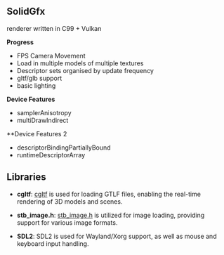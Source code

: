 ## SolidGfx

renderer written in C99 + Vulkan

**Progress**
 - FPS Camera Movement
 - Load in multiple models of multiple textures
 - Descriptor sets organised by update frequency
 - gltf/glb support
 - basic lighting

**Device Features**
 - samplerAnisotropy
 - multiDrawIndirect

**Device Features 2
 - descriptorBindingPartiallyBound
 - runtimeDescriptorArray

## Libraries
- **cgltf**: [cgltf](https://github.com/jkuhlmann/cgltf/tree/master) is used for loading GTLF files, enabling the real-time rendering of 3D models and scenes.

- **stb_image.h**: [stb_image.h](https://github.com/nothings/stb/blob/master/stb_image.h) is utilized for image loading, providing support for various image formats.

- **SDL2**: SDL2 is used for Wayland/Xorg support, as well as mouse and keyboard input handling.
